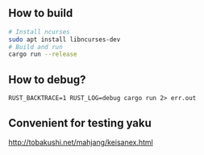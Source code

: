 ## How to build

```sh
# Install ncurses
sudo apt install libncurses-dev
# Build and run
cargo run --release
```

## How to debug?

    RUST_BACKTRACE=1 RUST_LOG=debug cargo run 2> err.out


## Convenient for testing yaku

http://tobakushi.net/mahjang/keisanex.html
